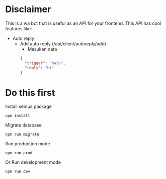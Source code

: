 # Disclaimer
This is a wa bot that is useful as an API for your frontend.
This API has cool features like:
* Auto reply
  * Add auto reply (/api/client/autoreply/add) 
    * Masukan data
     ```json
     {
       "trigger": "halo",
       "reply": "Hi"
     }
     ```

# Do this first
Install semua package
```
npm install
```
Migrate database
``` 
npm run migrate
```
Run production mode
```
npm run prod
```
Or
Run development mode
```
npm run dev
```

